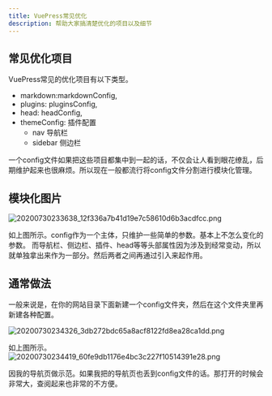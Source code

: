 ```yaml
---
title: VuePress常见优化
description: 帮助大家搞清楚优化的项目以及细节
---
```


## 常见优化项目

VuePress常见的优化项目有以下类型。
* markdown:markdownConfig,
* plugins: pluginsConfig,
* head: headConfig,
* themeConfig: 插件配置
  * nav     导航栏
  * sidebar 侧边栏 
    
一个config文件如果把这些项目都集中到一起的话，不仅会让人看到眼花缭乱，后期维护起来也很麻烦。所以现在一般都流行将config文件分割进行模块化管理。

## 模块化图片
![20200730233638_12f336a7b41d19e7c58610d6b3acdfcc.png](https://images-1255533533.cos.ap-shanghai.myqcloud.com/20200730233638_12f336a7b41d19e7c58610d6b3acdfcc.png)

如上图所示。config作为一个主体，只维护一些简单的参数。基本上不怎么变化的参数。
而导航栏、侧边栏、插件、head等等头部属性因为涉及到经常变动，所以就单独拿出来作为一部分。然后两者之间再通过引入来起作用。

## 通常做法
一般来说是，在你的网站目录下面新建一个config文件夹，然后在这个文件夹里再新建各种配置。

![20200730234326_3db272bdc65a8acf8122fd8ea28ca1dd.png](https://images-1255533533.cos.ap-shanghai.myqcloud.com/20200730234326_3db272bdc65a8acf8122fd8ea28ca1dd.png)

如上图所示。
![20200730234419_60fe9db1176e4bc3c227f10514391e28.png](https://images-1255533533.cos.ap-shanghai.myqcloud.com/20200730234419_60fe9db1176e4bc3c227f10514391e28.png)

因我的导航页做示范。如果我把的导航页也丢到config文件的话。那打开的时候会非常大，查阅起来也非常的不方便。
